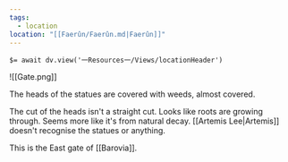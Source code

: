 ```yaml
---
tags:
  - location
location: "[[Faerûn/Faerûn.md|Faerûn]]"
---
```


`$= await dv.view('一Resources一/Views/locationHeader')`

![[Gate.png]]

The heads of the statues are covered with weeds, almost covered.

The cut of the heads isn't a straight cut. Looks like roots are growing through. Seems more like it's from natural decay. [[Artemis Lee|Artemis]] doesn't recognise the statues or anything.

This is the East gate of [[Barovia]].
